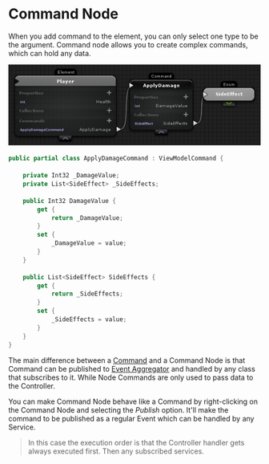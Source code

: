 # Command Node

When you add command to the element, you can only select one type to be the argument. Command node allows you to create complex commands, which can hold any data.

![](images/Screenshot_118.png)

```csharp
public partial class ApplyDamageCommand : ViewModelCommand {

    private Int32 _DamageValue;
    private List<SideEffect> _SideEffects;

    public Int32 DamageValue {
        get {
            return _DamageValue;
        }
        set {
            _DamageValue = value;
        }
    }

    public List<SideEffect> SideEffects {
        get {
            return _SideEffects;
        }
        set {
            _SideEffects = value;
        }
    }
}
```

The main difference between a [Command](commands.md) and a Command Node is that Command can be published to [Event Aggregator](eventaggregator.md) and handled by any class that subscribes to it. While Node Commands are only used to pass data to the Controller.

You can make Command Node behave like a Command by right-clicking on the Command Node and selecting the _Publish_ option. It'll make the command to be published as a regular Event which can be handled by any Service.

> In this case the execution order is that the Controller handler gets always executed first. Then any subscribed services.
